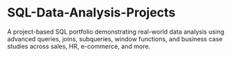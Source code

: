 # SQL-Data-Analysis-Projects
A project-based SQL portfolio demonstrating real-world data analysis using advanced queries, joins, subqueries, window functions, and business case studies across sales, HR, e-commerce, and more.
